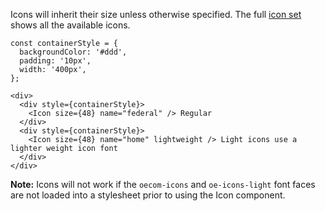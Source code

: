 Icons will inherit their size unless otherwise specified. The full <a href="http://prototypes-wtw.net/media/#glyphicons" target="_blank">icon set</a> shows all the available icons.

```
const containerStyle = {
  backgroundColor: '#ddd',
  padding: '10px',
  width: '400px',
};

<div>
  <div style={containerStyle}>
    <Icon size={48} name="federal" /> Regular
  </div>
  <div style={containerStyle}>
    <Icon size={48} name="home" lightweight /> Light icons use a lighter weight icon font
  </div>
</div>
```

**Note:** Icons will not work if the `oecom-icons` and `oe-icons-light` font faces are not loaded into a stylesheet prior to using the Icon component.
